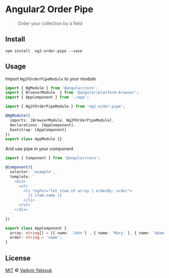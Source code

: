 # Angular2 Order Pipe

> Order your collection by a field

## Install

```
npm install  ng2-order-pipe --save

```

## Usage

Import `Ng2FOrderPipeModule` to your module

```ts
import { NgModule } from '@angular/core';
import { BrowserModule  } from '@angular/platform-browser';
import { AppComponent } from './app';

import { Ng2FOrderPipeModule } from 'ng2-order-pipe';

@NgModule({
  imports: [BrowserModule, Ng2FOrderPipeModule],
  declarations: [AppComponent],
  bootstrap: [AppComponent]
})
export class AppModule {}

```

And use pipe in your component

```ts
import { Component } from '@angular/core';

@Component({
  selector: 'example',
  template: `
    <div>
      <ul>
        <li *ngFor="let item of array | orderBy: order">
          {{ item.name }}
        </li>
      </ul>
    </div>  
  `
})

export class AppComponent {
  array: string[] = [{ name: 'John'} , { name: 'Mary' }, { name: 'Adam' }];
  order: string = 'name';
}
```

## License

[MIT](https://tldrlegal.com/license/mit-license) © [Vadym Yatsyuk](https://github.com/vadimdez)